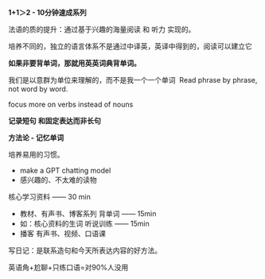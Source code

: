 **1+1＞2 - 10分钟速成系列**

法语的质的提升：通过基于兴趣的海量阅读 和 听力 实现的。

培养不同的，独立的语言体系不是通过中译英，英译中得到的，阅读可以建立它

**如果非要背单词，那就用英英词典背单词。**

我们是以意群为单位来理解的，而不是我一个一个单词  Read phrase by phrase, not word by word.

focus more on verbs instead of nouns

**记录短句** **和固定表达而非长句**

**方法论 - 记忆单词**

培养易用的习惯。
- make a GPT chatting model
- 感兴趣的、不太难的读物

核心学习资料 —— 30 min
- 教材、有声书、博客系列
背单词 —— 15min
- 如：核心资料的生词
听说训练 —— 15min
- 播客 有声书、视频、口语课


写日记：是联系造句和今天所表达内容的好方法。


英语角+尬聊+只练口语=对90%人没用